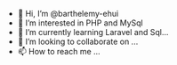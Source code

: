 - 👋 Hi, I’m @barthelemy-ehui
- 👀 I’m interested in PHP and MySql
- 🌱 I’m currently learning Laravel and Sql...
- 💞️ I’m looking to collaborate on ...
- 📫 How to reach me ...

<!---
barthelemy-ehui/barthelemy-ehui is a ✨ special ✨ repository because its `README.md` (this file) appears on your GitHub profile.
You can click the Preview link to take a look at your changes.
--->
